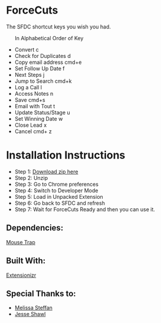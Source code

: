 # ForceCuts
The SFDC shortcut keys you wish you had.

<ul>
<p>In Alphabetical Order of Key</p>
<li class="shortCutKeys">Convert <span class="highlight"> c</span></li>
<li class="shortCutKeys">Check for Duplicates <span class="highlight"> d</span></li>
<li class="shortCutKeys">Copy email address <span class="highlight"> cmd+e</span></li>
<li class="shortCutKeys">Set Follow Up Date <span class="highlight"> f</span></li>
<li class="shortCutKeys">Next Steps<span class="highlight"> j</span></li>
<li class="shortCutKeys">Jump to Search<span class="highlight"> cmd+k</span></li>
<li class="shortCutKeys">Log a Call <span class="highlight"> l</span></li>
<li class="shortCutKeys">Access Notes<span class="highlight"> n</span></li>
<li class="shortCutKeys">Save <span class="highlight"> cmd+s</span></li>
<li class="shortCutKeys">Email with Tout <span class="highlight"> t</span></li>
<li class="shortCutKeys">Update Status/Stage <span class="highlight"> u</span></li>
<li class="shortCutKeys">Set Winning Date <span class="highlight"> w</span></li>
<li class="shortCutKeys">Close Lead <span class="highlight"> x</span></li>
<li class="shortCutKeys">Cancel <span class="highlight">cmd+ z</span></li>
</ul>

<h1>Installation Instructions</h1>
<ul>
<li>Step 1: <a href="https://github.com/PatrickDePuydt/ForceCuts/archive/master.zip">Download zip here</a></li>
<li>Step 2: Unzip</li>
<li>Step 3: Go to Chrome preferences</li>
<li>Step 4: Switch to Developer Mode</li>
<li>Step 5: Load in Unpacked Extension</li>
<li>Step 6: Go back to SFDC and refresh</li>
<li>Step 7: Wait for ForceCuts Ready and then you can use it.</li>
</ul>

<h2>Dependencies:</h2>
<a href="https://craig.is/killing/mice">Mouse Trap</a>

<h2>Built With:</h2>
<a href="http://extensionizr.com/">Extensionizr</a>

<h2>Special Thanks to:</h2>
<ul>
<li><a href="https://github.com/msteffan">Melissa Steffan</a></li>
<li><a href="https://github.com/jshawl">Jesse Shawl</a></li>
</ul>
